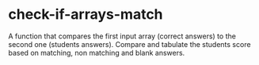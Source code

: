 # check-if-arrays-match
A function that compares the first input array (correct answers) to the second one (students answers). Compare and tabulate the students score based on matching, non matching and blank answers. 
